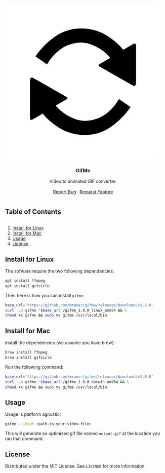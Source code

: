 <!-- PROJECT LOGO -->
<p align="center">
  <a href="https://github.com/mrauer/gifme">
    <img src="images/logo.png" alt="Logo">
  </a>

  <h3 align="center">GifMe</h3>

  <p align="center">
    Video to animated GIF converter.
    <br />
    <br />
    <a href="https://github.com/mrauer/gifme/issues">Report Bug</a>
    ·
    <a href="https://github.com/mrauer/gifme/issues">Request Feature</a>
  </p>
</p>

<!-- TABLE OF CONTENTS -->
<summary><h2 style="display: inline-block">Table of Contents</h2></summary>
  <ol>
    <li><a href="#install-for-linux">Install for Linux</a></li>
    <li><a href="#install-for-mac">Install for Mac</a></li>
    <li><a href="#usage">Usage</a></li>
    <li><a href="#license">License</a></li>
  </ol>

<!-- INSTALL FOR LINUX -->
## Install for Linux

The sofware require the two following dependencies:

```sh
apt install ffmpeg
apt install gifsicle
```

Then here is how you can install `gifme`:

```sh
base_url='https://github.com/mrauer/gifme/releases/download/v1.0.0'
curl -Lo gifme "$base_url"/gifme_1.0.0_linux_amd64 && \
chmod +x gifme && sudo mv gifme /usr/local/bin
```

<!-- INSTALL FOR MAC -->
## Install for Mac

Install the dependencies (we assume you have brew):

```sh
brew install ffmpeg
brew install gifsicle
```

Run the following command:

```sh
base_url='https://github.com/mrauer/gifme/releases/download/v1.0.0'
curl -Lo gifme "$base_url"/gifme_1.0.0_darwin_amd64 && \
chmod +x gifme && sudo mv gifme /usr/local/bin
```

<!-- USAGE -->
## Usage

Usage is platform agnostic:

```sh
gifme --input <path-to-your-video-file>
```

This will generate an optimized gif file named `output.gif` at the location you ran that command.

<!-- LICENSE -->
## License

Distributed under the MIT License. See `LICENSE` for more information.
